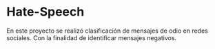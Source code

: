 # Hate-Speech
En este proyecto se realizó clasificación de mensajes de odio en redes sociales. Con la finalidad de identificar mensajes negativos.
